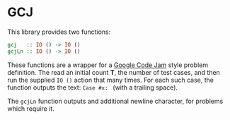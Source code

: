 # GCJ

This library provides two functions:
```haskell
gcj   :: IO () -> IO ()
gcjLn :: IO () -> IO ()
```
These functions are a wrapper for a [Google Code
Jam](https://code.google.com/codejam/) style problem definition. The
read an initial count **T**, the number of test cases, and then run
the supplied `IO ()` action that many times. For each such case, the
function outputs the text: `Case #x: ` (with a trailing space).

The `gcjLn` function outputs and additional newline character, for
problems which require it.
